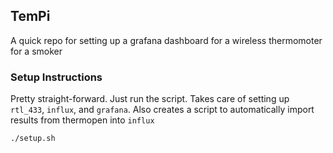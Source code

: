 ## TemPi
A quick repo for setting up a grafana dashboard for a wireless thermomoter for a smoker


### Setup Instructions
Pretty straight-forward. Just run the script. Takes care of setting up `rtl_433`, `influx`, and `grafana`. Also creates a script to automatically import results from thermopen into `influx`
```
./setup.sh
```

